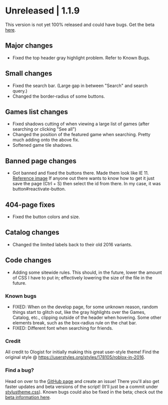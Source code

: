 # Unreleased | 1.1.9
This version is not yet 100% released and could have bugs. 
Get the beta [here](https://github.com/anthony1x6000/ROBLOX2016stylus/blob/main/stylustheme.css).
## Major changes
- Fixed the top header gray highlight problem. Refer to Known Bugs.
## Small changes
- Fixed the search bar. (Large gap in between "Search" and search query.)
- Changed the border-radius of some buttons. 
## Games list changes
- Fixed shadows cutting of when viewing a large list of games (after searching or clicking "See all") 
- Changed the position of the featured game when searching. Pretty much adding onto the above fix.  
- Softened game tile shadows. 
## Banned page changes
- Got banned and fixed the buttons there. Made them look like IE 11. [Reference image](https://i.ibb.co/DGfy6xM/3917e9527abcdee0387d51e0c6f773c20a9350d0.jpg) If anyone out there wants to know how to get it just save the page (Ctrl + S) then select the id from there. In my case, it was button#reactivate-button.
## 404-page fixes
- Fixed the button colors and size.
## Catalog changes
- Changed the limited labels back to their old 2016 variants. 
## Code changes
- Adding some sitewide rules. This should, in the future, lower the amount of CSS I have to put in; effectively lowering the size of the file in the future. 
### Known bugs
- FIXED: When on the develop page, for some unknown reason, random things start to glitch out, like the gray highlights over the Games, Catalog, etc., clipping outside of the header when hovering. Some other elements break, such as the box-radius rule on the chat bar. 
- FIXED: Different font when searching for friends. 
### Credit
All credit to Ologist for initially making this great user-style theme!
Find the original style @ https://userstyles.org/styles/178105/roblox-in-2016.
### Find a bug?
Head on over to the [GitHub page](https://github.com/anthony1x6000/ROBLOX2016stylus) and create an issue!
There you'll also get faster updates and beta versions of the script! (It'll just be a commit under [stylustheme.css](https://github.com/anthony1x6000/ROBLOX2016stylus/blob/main/stylustheme.css)). Known bugs could also be fixed in the beta; check out the [beta information here](https://github.com/anthony1x6000/ROBLOX2016stylus/blob/main/unreleasedChanges.md#beta--116).